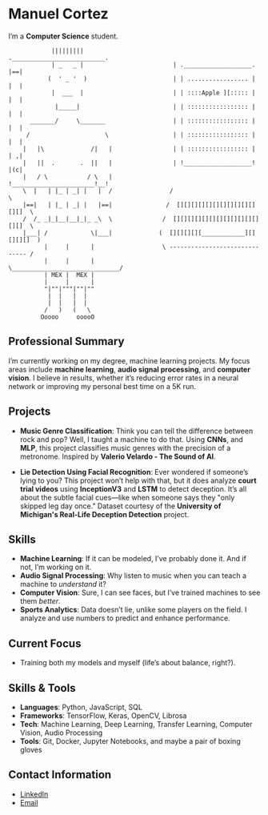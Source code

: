 # Manuel Cortez
I’m a **Computer Science** student.
```
            |||||||||                         .__________________________.
            | _   _ |                         | .___________________. |==|
           (  ' _ '  )                        | | ................. | |  |
            |  ___  |                         | | ::::Apple ][::::: | |  |
             |_____|                          | | ::::::::::::::::: | |  |
      _______/     \_______                   | | ::::::::::::::::: | |  |
     /                     \                  | | ::::::::::::::::: | |  |
    |   |\             /|   |                 | | ::::::::::::::::: | | ,|
    |   ||  .       .  ||   |                 | !___________________! |(c|
    |   / \           / \   |                 !_______________________!__!
    \  |   | |_ | _| |   |  /                /                            \
    |==|   | |_ | _| |   |==|               /  [][][][][][][][][][][][][]  \
    /  /_ _|_|__|__|_|_ _\  \              /  [][][][][][][][][][][][][][]  \
    |___| /            \|___|             (  [][][][][____________][][][][]  )
          |     |      |                   \ ------------------------------ /
          |     |      |                    \______________________________/
          | MEX |  MEX |         
          |     |      |           
          "|""|"""|""|""           
           |  |   |  |
           |  |   |  |
          /   )   (   \
         Ooooo     ooooO 

```
## Professional Summary
I’m currently working on my degree, machine learning projects. My focus areas include **machine learning**, **audio signal processing**, and **computer vision**. I believe in results, whether it’s reducing error rates in a neural network or improving my personal best time on a 5K run.

## Projects
- **Music Genre Classification**: Think you can tell the difference between rock and pop? Well, I taught a machine to do that. Using **CNNs**, and **MLP**, this project classifies music genres with the precision of a metronome. Inspired by **Valerio Velardo - The Sound of AI**.

- **Lie Detection Using Facial Recognition**: Ever wondered if someone’s lying to you? This project won’t help with that, but it does analyze **court trial videos** using **InceptionV3** and **LSTM** to detect deception. It’s all about the subtle facial cues—like when someone says they "only skipped leg day once." Dataset courtesy of the **University of Michigan's Real-Life Deception Detection** project.

## Skills
- **Machine Learning**: If it can be modeled, I’ve probably done it. And if not, I’m working on it.
- **Audio Signal Processing**: Why listen to music when you can teach a machine to *understand* it? 
- **Computer Vision**: Sure, I can see faces, but I’ve trained machines to see them *better*.
- **Sports Analytics**: Data doesn’t lie, unlike some players on the field. I analyze and use numbers to predict and enhance performance.

## Current Focus
- Training both my models and myself (life’s about balance, right?).

## Skills & Tools
- **Languages**: Python, JavaScript, SQL
- **Frameworks**: TensorFlow, Keras, OpenCV, Librosa
- **Tech**: Machine Learning, Deep Learning, Transfer Learning, Computer Vision, Audio Processing
- **Tools**: Git, Docker, Jupyter Notebooks, and maybe a pair of boxing gloves

## Contact Information
- [LinkedIn](https://www.linkedin.com/in/cortezxm)
- [Email](manuelcortezm@outlook.com)

